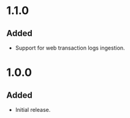 # 1.1.0
## Added
- Support for web transaction logs ingestion.

# 1.0.0
## Added
- Initial release.
